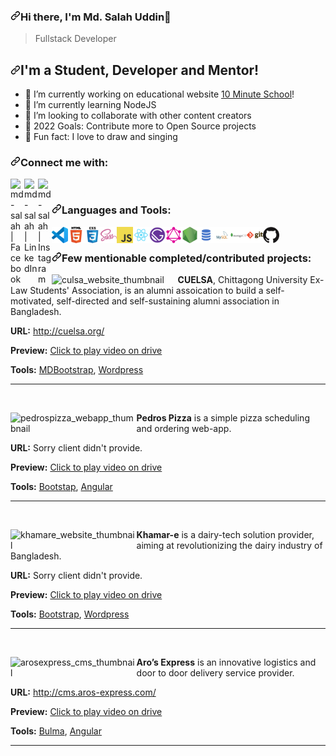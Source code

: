 <article class="markdown-body entry-content container-lg" itemprop="text">

<h3 dir="auto"><a id="user-content-hi-there-im-md-towfikul-islam---aka-toffy-" class="anchor" aria-hidden="true" href="#hi-there-im-md-towfikul-islam---aka-toffy-"><svg class="octicon octicon-link" viewBox="0 0 16 16" version="1.1" width="16" height="16" aria-hidden="true"><path fill-rule="evenodd" d="M7.775 3.275a.75.75 0 001.06 1.06l1.25-1.25a2 2 0 112.83 2.83l-2.5 2.5a2 2 0 01-2.83 0 .75.75 0 00-1.06 1.06 3.5 3.5 0 004.95 0l2.5-2.5a3.5 3.5 0 00-4.95-4.95l-1.25 1.25zm-4.69 9.64a2 2 0 010-2.83l2.5-2.5a2 2 0 012.83 0 .75.75 0 001.06-1.06 3.5 3.5 0 00-4.95 0l-2.5 2.5a3.5 3.5 0 004.95 4.95l1.25-1.25a.75.75 0 00-1.06-1.06l-1.25 1.25a2 2 0 01-2.83 0z"></path></svg></a>Hi there, I'm Md. Salah Uddin<g-emoji class="g-emoji" alias="wave" fallback-src="https://github.githubassets.com/images/icons/emoji/unicode/1f44b.png">👋</g-emoji></h3>
 
<blockquote>
<p dir="auto">Fullstack Developer</p>
</blockquote>

<h2 dir="auto"><a id="user-content-im-a-student-developer-and-mentor" class="anchor" aria-hidden="true" href="#im-a-student-developer-and-mentor"><svg class="octicon octicon-link" viewBox="0 0 16 16" version="1.1" width="16" height="16" aria-hidden="true"><path fill-rule="evenodd" d="M7.775 3.275a.75.75 0 001.06 1.06l1.25-1.25a2 2 0 112.83 2.83l-2.5 2.5a2 2 0 01-2.83 0 .75.75 0 00-1.06 1.06 3.5 3.5 0 004.95 0l2.5-2.5a3.5 3.5 0 00-4.95-4.95l-1.25 1.25zm-4.69 9.64a2 2 0 010-2.83l2.5-2.5a2 2 0 012.83 0 .75.75 0 001.06-1.06 3.5 3.5 0 00-4.95 0l-2.5 2.5a3.5 3.5 0 004.95 4.95l1.25-1.25a.75.75 0 00-1.06-1.06l-1.25 1.25a2 2 0 01-2.83 0z"></path></svg></a>I'm a Student, Developer and Mentor!</h2>

<ul dir="auto">
<li><g-emoji class="g-emoji" alias="telescope" fallback-src="https://github.githubassets.com/images/icons/emoji/unicode/1f52d.png">🔭</g-emoji> I’m currently working on educational website <a href="https://10minuteschool.com" rel="nofollow">10 Minute School</a>!</li>
<li><g-emoji class="g-emoji" alias="seedling" fallback-src="https://github.githubassets.com/images/icons/emoji/unicode/1f331.png">🌱</g-emoji> I’m currently learning NodeJS</li>
<li><g-emoji class="g-emoji" alias="dancers" fallback-src="https://github.githubassets.com/images/icons/emoji/unicode/1f46f.png">👯</g-emoji> I’m looking to collaborate with other content creators</li>
<li><g-emoji class="g-emoji" alias="goal_net" fallback-src="https://github.githubassets.com/images/icons/emoji/unicode/1f945.png">🥅</g-emoji> 2022 Goals: Contribute more to Open Source projects</li>
<li><g-emoji class="g-emoji" alias="rofl" fallback-src="https://github.githubassets.com/images/icons/emoji/unicode/1f923.png">🤣</g-emoji> Fun fact: I love to draw and singing</li>
</ul>
  
<h3 dir="auto"><a id="user-content-connect-me-with" class="anchor" aria-hidden="true" href="#connect-me-with"><svg class="octicon octicon-link" viewBox="0 0 16 16" version="1.1" width="16" height="16" aria-hidden="true"><path fill-rule="evenodd" d="M7.775 3.275a.75.75 0 001.06 1.06l1.25-1.25a2 2 0 112.83 2.83l-2.5 2.5a2 2 0 01-2.83 0 .75.75 0 00-1.06 1.06 3.5 3.5 0 004.95 0l2.5-2.5a3.5 3.5 0 00-4.95-4.95l-1.25 1.25zm-4.69 9.64a2 2 0 010-2.83l2.5-2.5a2 2 0 012.83 0 .75.75 0 001.06-1.06 3.5 3.5 0 00-4.95 0l-2.5 2.5a3.5 3.5 0 004.95 4.95l1.25-1.25a.75.75 0 00-1.06-1.06l-1.25 1.25a2 2 0 01-2.83 0z"></path></svg></a>Connect me with:</h3>
  
<p dir="auto">

<a href="https://www.facebook.com/salahCuetCse" rel="nofollow"><img alt="md-salah | Facebook" src="https://camo.githubusercontent.com/013ab4b8c0a14af1d626b6106c10a4ca83129f9b89d063db25612dcb88740bc5/68747470733a2f2f63646e2e6a7364656c6976722e6e65742f6e706d2f73696d706c652d69636f6e734076332f69636f6e732f66616365626f6f6b2e737667" data-canonical-src="https://cdn.jsdelivr.net/npm/simple-icons@v3/icons/facebook.svg" style="max-width: 100%;" width="22px" align="left"></a>
  
<a href="https://www.linkedin.com/in/md-salah/" rel="nofollow"><img alt="md-salah | LinkedIn" src="https://camo.githubusercontent.com/d659d2bac00c01b42bffbae84bdc121e828b8fecd5b4949ffa2575f5d9e4a371/68747470733a2f2f63646e2e6a7364656c6976722e6e65742f6e706d2f73696d706c652d69636f6e734076332f69636f6e732f6c696e6b6564696e2e737667" data-canonical-src="https://cdn.jsdelivr.net/npm/simple-icons@v3/icons/linkedin.svg" style="max-width: 100%;" width="22px" align="left"></a>
  
<a href="https://www.instagram.com/md._salah/" rel="nofollow"><img alt="md-salah | Instagram" src="https://camo.githubusercontent.com/c80f9763ed06d4ab9fbcc1a74b8b74cd95e4c7f82d3f1f70233994f236a0faeb/68747470733a2f2f63646e2e6a7364656c6976722e6e65742f6e706d2f73696d706c652d69636f6e734076332f69636f6e732f696e7374616772616d2e737667" data-canonical-src="https://cdn.jsdelivr.net/npm/simple-icons@v3/icons/instagram.svg" style="max-width: 100%;" width="22px" align="left"></a>

</p>
<br>
<h3 dir="auto"><a id="user-content-languages-and-tools" class="anchor" aria-hidden="true" href="#languages-and-tools"><svg class="octicon octicon-link" viewBox="0 0 16 16" version="1.1" width="16" height="16" aria-hidden="true"><path fill-rule="evenodd" d="M7.775 3.275a.75.75 0 001.06 1.06l1.25-1.25a2 2 0 112.83 2.83l-2.5 2.5a2 2 0 01-2.83 0 .75.75 0 00-1.06 1.06 3.5 3.5 0 004.95 0l2.5-2.5a3.5 3.5 0 00-4.95-4.95l-1.25 1.25zm-4.69 9.64a2 2 0 010-2.83l2.5-2.5a2 2 0 012.83 0 .75.75 0 001.06-1.06 3.5 3.5 0 00-4.95 0l-2.5 2.5a3.5 3.5 0 004.95 4.95l1.25-1.25a.75.75 0 00-1.06-1.06l-1.25 1.25a2 2 0 01-2.83 0z"></path></svg></a>Languages and Tools:</h3>
 
<p><a target="_blank" rel="noopener noreferrer" href="https://raw.githubusercontent.com/github/explore/80688e429a7d4ef2fca1e82350fe8e3517d3494d/topics/visual-studio-code/visual-studio-code.png"><img alt="Visual Studio Code" src="https://raw.githubusercontent.com/github/explore/80688e429a7d4ef2fca1e82350fe8e3517d3494d/topics/visual-studio-code/visual-studio-code.png" style="max-width: 100%;" width="26px" align="left"></a></p>
<p><a target="_blank" rel="noopener noreferrer" href="https://raw.githubusercontent.com/github/explore/80688e429a7d4ef2fca1e82350fe8e3517d3494d/topics/html/html.png"><img alt="HTML5" src="https://raw.githubusercontent.com/github/explore/80688e429a7d4ef2fca1e82350fe8e3517d3494d/topics/html/html.png" style="max-width: 100%;" width="26px" align="left"></a></p>
<p><a target="_blank" rel="noopener noreferrer" href="https://raw.githubusercontent.com/github/explore/80688e429a7d4ef2fca1e82350fe8e3517d3494d/topics/css/css.png"><img alt="CSS3" src="https://raw.githubusercontent.com/github/explore/80688e429a7d4ef2fca1e82350fe8e3517d3494d/topics/css/css.png" style="max-width: 100%;" width="26px" align="left"></a></p>
<p><a target="_blank" rel="noopener noreferrer" href="https://raw.githubusercontent.com/github/explore/80688e429a7d4ef2fca1e82350fe8e3517d3494d/topics/sass/sass.png"><img alt="Sass" src="https://raw.githubusercontent.com/github/explore/80688e429a7d4ef2fca1e82350fe8e3517d3494d/topics/sass/sass.png" style="max-width: 100%;" width="26px" align="left"></a></p>
<p><a target="_blank" rel="noopener noreferrer" href="https://raw.githubusercontent.com/github/explore/80688e429a7d4ef2fca1e82350fe8e3517d3494d/topics/javascript/javascript.png"><img alt="JavaScript" src="https://raw.githubusercontent.com/github/explore/80688e429a7d4ef2fca1e82350fe8e3517d3494d/topics/javascript/javascript.png" style="max-width: 100%;" width="26px" align="left"></a></p>
<p><a target="_blank" rel="noopener noreferrer" href="https://raw.githubusercontent.com/github/explore/80688e429a7d4ef2fca1e82350fe8e3517d3494d/topics/react/react.png"><img alt="React" src="https://raw.githubusercontent.com/github/explore/80688e429a7d4ef2fca1e82350fe8e3517d3494d/topics/react/react.png" style="max-width: 100%;" width="26px" align="left"></a></p>
<p><a target="_blank" rel="noopener noreferrer" href="https://raw.githubusercontent.com/github/explore/e94815998e4e0713912fed477a1f346ec04c3da2/topics/gatsby/gatsby.png"><img alt="Gatsby" src="https://raw.githubusercontent.com/github/explore/e94815998e4e0713912fed477a1f346ec04c3da2/topics/gatsby/gatsby.png" style="max-width: 100%;" width="26px" align="left"></a></p>
<p><a target="_blank" rel="noopener noreferrer" href="https://raw.githubusercontent.com/github/explore/80688e429a7d4ef2fca1e82350fe8e3517d3494d/topics/graphql/graphql.png"><img alt="GraphQL" src="https://raw.githubusercontent.com/github/explore/80688e429a7d4ef2fca1e82350fe8e3517d3494d/topics/graphql/graphql.png" style="max-width: 100%;" width="26px" align="left"></a></p>
<p><a target="_blank" rel="noopener noreferrer" href="https://raw.githubusercontent.com/github/explore/80688e429a7d4ef2fca1e82350fe8e3517d3494d/topics/nodejs/nodejs.png"><img alt="Node.js" src="https://raw.githubusercontent.com/github/explore/80688e429a7d4ef2fca1e82350fe8e3517d3494d/topics/nodejs/nodejs.png" style="max-width: 100%;" width="26px" align="left"></a></p>
<p><a target="_blank" rel="noopener noreferrer" href="https://raw.githubusercontent.com/github/explore/80688e429a7d4ef2fca1e82350fe8e3517d3494d/topics/sql/sql.png"><img alt="SQL" src="https://raw.githubusercontent.com/github/explore/80688e429a7d4ef2fca1e82350fe8e3517d3494d/topics/sql/sql.png" style="max-width: 100%;" width="26px" align="left"></a></p>
<p><a target="_blank" rel="noopener noreferrer" href="https://raw.githubusercontent.com/github/explore/80688e429a7d4ef2fca1e82350fe8e3517d3494d/topics/mysql/mysql.png"><img alt="MySQL" src="https://raw.githubusercontent.com/github/explore/80688e429a7d4ef2fca1e82350fe8e3517d3494d/topics/mysql/mysql.png" style="max-width: 100%;" width="26px" align="left"></a></p>
<p><a target="_blank" rel="noopener noreferrer" href="https://raw.githubusercontent.com/github/explore/80688e429a7d4ef2fca1e82350fe8e3517d3494d/topics/mongodb/mongodb.png"><img alt="MongoDB" src="https://raw.githubusercontent.com/github/explore/80688e429a7d4ef2fca1e82350fe8e3517d3494d/topics/mongodb/mongodb.png" style="max-width: 100%;" width="26px" align="left"></a></p>
<p><a target="_blank" rel="noopener noreferrer" href="https://raw.githubusercontent.com/github/explore/80688e429a7d4ef2fca1e82350fe8e3517d3494d/topics/git/git.png"><img alt="Git" src="https://raw.githubusercontent.com/github/explore/80688e429a7d4ef2fca1e82350fe8e3517d3494d/topics/git/git.png" style="max-width: 100%;" width="26px" align="left"></a></p>
<p><a target="_blank" rel="noopener noreferrer" href="https://raw.githubusercontent.com/github/explore/78df643247d429f6cc873026c0622819ad797942/topics/github/github.png"><img alt="GitHub" src="https://raw.githubusercontent.com/github/explore/78df643247d429f6cc873026c0622819ad797942/topics/github/github.png" style="max-width: 100%;" width="26px" align="left"></a></p>
<br>
  
<h3 dir="auto"><a id="user-content-few-mentionable-completedcontributed-projects" class="anchor" aria-hidden="true" href="#few-mentionable-completedcontributed-projects"><svg class="octicon octicon-link" viewBox="0 0 16 16" version="1.1" width="16" height="16" aria-hidden="true"><path fill-rule="evenodd" d="M7.775 3.275a.75.75 0 001.06 1.06l1.25-1.25a2 2 0 112.83 2.83l-2.5 2.5a2 2 0 01-2.83 0 .75.75 0 00-1.06 1.06 3.5 3.5 0 004.95 0l2.5-2.5a3.5 3.5 0 00-4.95-4.95l-1.25 1.25zm-4.69 9.64a2 2 0 010-2.83l2.5-2.5a2 2 0 012.83 0 .75.75 0 001.06-1.06 3.5 3.5 0 00-4.95 0l-2.5 2.5a3.5 3.5 0 004.95 4.95l1.25-1.25a.75.75 0 00-1.06-1.06l-1.25 1.25a2 2 0 01-2.83 0z"></path></svg></a>Few mentionable completed/contributed projects:</h3>
<p dir="auto"><a href="https://drive.google.com/file/d/1CiUtuKyRLOLIB_x3ERglM3ecY1MLMrqU/view?usp=sharing" rel="nofollow"><img alt="culsa_website_thumbnail" title="click to play video" src="/towfik2564/towfik2564/raw/master/assets/my_projects/images/cuelsa_wordpress_website_by_codeforfood.png" style="max-width: 100%;" width="40%" align="left"></a></p>
<p dir="auto"><strong>CUELSA</strong>, Chittagong University Ex-Law Students' Association, is an alumni assoication to build a self-motivated, self-directed and self-sustaining alumni association in Bangladesh.
<br></p>
<p dir="auto"><strong>URL:</strong> <a href="http://cuelsa.org/" rel="nofollow">http://cuelsa.org/</a>
<br></p>
<p dir="auto"><strong>Preview:</strong> <a href="https://drive.google.com/file/d/1CiUtuKyRLOLIB_x3ERglM3ecY1MLMrqU/view?usp=sharing" rel="nofollow">Click to play video on drive</a>
<br></p>
<p dir="auto"><strong>Tools:</strong> <a href="https://mdbootstrap.com/" rel="nofollow">MDBootstrap</a>, <a href="https://wordpress.org/" rel="nofollow">Wordpress</a></p>
<hr>
<br>
<p dir="auto"><a href="https://drive.google.com/file/d/1z473GNFgoJKU0XYxLsGM6bDfWF7gIqBP/view?usp=sharing" rel="nofollow"><img alt="pedrospizza_webapp_thumbnail" title="click to play video" src="/towfik2564/towfik2564/raw/master/assets/my_projects/images/pedrospizza_angular_webapp_by_codeforfood_landscapemode.png" style="max-width: 100%;" width="40%" align="left"></a></p>
<p dir="auto"><strong>Pedros Pizza</strong> is a simple pizza scheduling and ordering web-app.
<br></p>
<p dir="auto"><strong>URL:</strong> Sorry client didn't provide.
<br></p>
<p dir="auto"><strong>Preview:</strong> <a href="https://drive.google.com/file/d/1z473GNFgoJKU0XYxLsGM6bDfWF7gIqBP/view?usp=sharing" rel="nofollow">Click to play video on drive</a>
<br></p>
<p dir="auto"><strong>Tools:</strong> <a href="https://v5.getbootstrap.com/" rel="nofollow">Bootstap</a>, <a href="https://angular.io/" rel="nofollow">Angular</a></p>
<hr>
<br>
<p dir="auto"><a href="https://drive.google.com/file/d/1a7e9xvsFjm3G60tYb2Y5Qzfm5Qll3IKL/view?usp=sharing" rel="nofollow"><img alt="khamare_website_thumbnail" title="click to play video" src="/towfik2564/towfik2564/raw/master/assets/my_projects/images/khamare_wordpress_website_by_codeforfood_landscapemode.png" style="max-width: 100%;" width="40%" align="left"></a></p>
<p dir="auto"><strong>Khamar-e</strong> is a dairy-tech solution provider, aiming at revolutionizing the dairy industry of Bangladesh.
<br></p>
<p dir="auto"><strong>URL:</strong> Sorry client didn't provide.
<br></p>
<p dir="auto"><strong>Preview:</strong> <a href="https://drive.google.com/file/d/1a7e9xvsFjm3G60tYb2Y5Qzfm5Qll3IKL/view?usp=sharing" rel="nofollow">Click to play video on drive</a>
<br></p>
<p dir="auto"><strong>Tools:</strong> <a href="https://wordpress.org/" rel="nofollow">Bootstrap</a>, <a href="https://wordpress.org/" rel="nofollow">Wordpress</a></p>
<hr>
<br>
<p dir="auto"><a href="https://drive.google.com/file/d/1a7e9xvsFjm3G60tYb2Y5Qzfm5Qll3IKL/view?usp=sharing" rel="nofollow"><img alt="arosexpress_cms_thumbnail" title="click to play video" src="/towfik2564/towfik2564/raw/master/assets/my_projects/images/arosexpress_angular_cms_by_codeforfood.png" style="max-width: 100%;" width="40%" align="left"></a></p>
<p dir="auto"><strong>Aro’s Express</strong> is an innovative logistics and door to door delivery service provider.
<br></p>
<p dir="auto"><strong>URL:</strong> <a href="http://cms.aros-express.com/auth/signin" rel="nofollow">http://cms.aros-express.com/</a>
<br></p>
<p dir="auto"><strong>Preview:</strong> <a href="https://drive.google.com/file/d/1a7e9xvsFjm3G60tYb2Y5Qzfm5Qll3IKL/view?usp=sharing" rel="nofollow">Click to play video on drive</a>
<br></p>
<p dir="auto"><strong>Tools:</strong> <a href="http://bulma.io/" rel="nofollow">Bulma</a>, <a href="https://angular.io/" rel="nofollow">Angular</a></p>
<hr>
</article>
          
